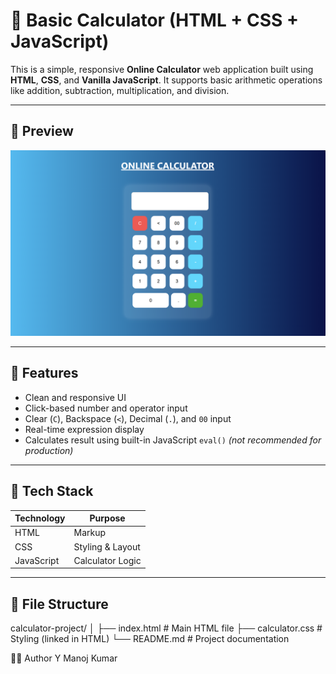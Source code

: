 # 🧮 Basic Calculator (HTML + CSS + JavaScript)

This is a simple, responsive **Online Calculator** web application built using **HTML**, **CSS**, and **Vanilla JavaScript**. It supports basic arithmetic operations like addition, subtraction, multiplication, and division.

---

## 📸 Preview

![Calculator UI Preview](preview.png) <!-- Optional: Add a screenshot named preview.png -->

---

## 🚀 Features

- Clean and responsive UI
- Click-based number and operator input
- Clear (`C`), Backspace (`<`), Decimal (`.`), and `00` input
- Real-time expression display
- Calculates result using built-in JavaScript `eval()` *(not recommended for production)*

---

## 🔧 Tech Stack

| Technology | Purpose        |
|------------|----------------|
| HTML       | Markup         |
| CSS        | Styling & Layout |
| JavaScript | Calculator Logic |

---

## 📂 File Structure

calculator-project/
│
├── index.html # Main HTML file
├── calculator.css # Styling (linked in HTML)
└── README.md # Project documentation

🙋‍♂️ Author
Y Manoj Kumar